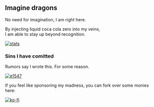 ## Imagine dragons

No need for imagination, I am right here.

By injecting liquid coca cola zero into my veins,  
I am able to stay up beyond recognition.

[![stats](https://github-readme-stats.vercel.app/api?username=clragon&theme=radical)](https://github.com/anuraghazra/github-readme-stats)

### Sins I have comitted

Rumors say I wrote this. For some reason.

[![e1547](https://github-readme-stats.vercel.app/api/pin/?username=clragon&repo=e1547&theme=radical)](https://github.com/clragon/e1547)


If you feel like sponsoring my madness, you can fork over some monies here:

[![ko-fi](https://ko-fi.com/img/githubbutton_sm.svg)](https://ko-fi.com/Q5Q22W6FW)
